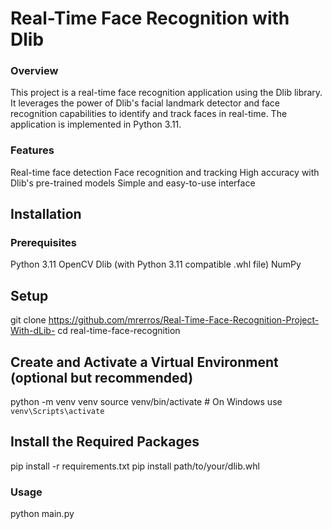 # Real-Time Face Recognition with Dlib

### Overview
This project is a real-time face recognition application using the Dlib library. It leverages the power of Dlib's facial landmark detector and face recognition capabilities to identify and track faces in real-time. The application is implemented in Python 3.11.

### Features
Real-time face detection
Face recognition and tracking
High accuracy with Dlib's pre-trained models
Simple and easy-to-use interface

## Installation

### Prerequisites
Python 3.11
OpenCV
Dlib (with Python 3.11 compatible .whl file)
NumPy

## Setup
git clone https://github.com/mrerros/Real-Time-Face-Recognition-Project-With-dLib-
cd real-time-face-recognition

## Create and Activate a Virtual Environment (optional but recommended)
python -m venv venv
source venv/bin/activate  # On Windows use `venv\Scripts\activate`

## Install the Required Packages
pip install -r requirements.txt
pip install path/to/your/dlib.whl

### Usage
python main.py




